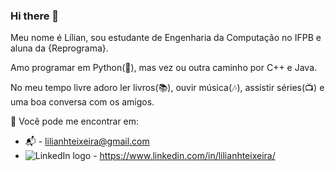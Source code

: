 ### Hi there 👋

Meu nome é Lílian, sou estudante de Engenharia da Computação no IFPB e aluna da {Reprograma}.

Amo programar em Python(:snake:), mas vez ou outra caminho por C++ e Java.

No meu tempo livre adoro ler livros(:books:), ouvir música(:notes:), assistir séries(:tv:) e uma boa conversa com os amigos.

 :speech_balloon: Você pode me encontrar em:
- :mailbox_with_mail: - lilianhteixeira@gmail.com
- ![LinkedIn logo](https://user-images.githubusercontent.com/46824593/87449039-0754f100-c5d3-11ea-9eeb-4d10d71febae.png) - https://www.linkedin.com/in/lilianhteixeira/


<!--
**lilianhteixeira/lilianhteixeira** is a ✨ _special_ ✨ repository because its `README.md` (this file) appears on your GitHub profile.

Here are some ideas to get you started:

- 🔭 I’m currently working on ...
- 🌱 I’m currently learning ...
- 👯 I’m looking to collaborate on ...
- 🤔 I’m looking for help with ...
- 💬 Ask me about ...
- 📫 How to reach me: ...
- 😄 Pronouns: ...
- ⚡ Fun fact: ...
-->
